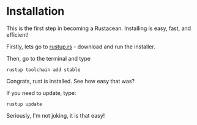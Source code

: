 # Installation

This is the first step in becoming a Rustacean. Installing is easy, fast, and efficient!

Firstly, lets go to [rustup.rs](https://rustup.rs) - download and run the installer.

Then, go to the terminal and type

```console
rustup toolchain add stable
```

Congrats, rust is installed. See how easy that was?

If you need to update, type:

```console
rustup update
```

Seriously, I'm not joking, it is that easy!
